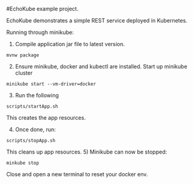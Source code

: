 #EchoKube example project.

EchoKube demonstrates a simple REST service deployed in Kubernetes. 

Running through minikube:

1) Compile application jar file to latest version.
```
mvnw package
```
2) Ensure minikube, docker and kubectl are installed.
   Start up minikube cluster
```
minikube start --vm-driver=docker
```
3) Run the following
```
scripts/startApp.sh
```
This creates the app resources.

4) Once done, run: 
```
scripts/stopApp.sh
```
This cleans up app resources.
5) Minikube can now be stopped:
```
minkube stop
```
Close and open a new terminal to reset your docker env.